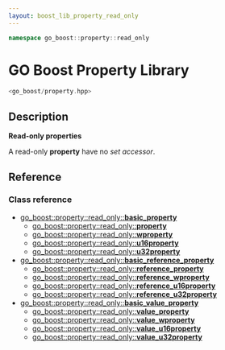 ```yaml
---
layout: boost_lib_property_read_only
---
```


```c++
namespace go_boost::property::read_only
```

# GO Boost Property Library

```c++
<go_boost/property.hpp>
```

## Description

**Read-only properties**

A read-only **property** have no *set accessor*.

## Reference

### Class reference

* [go_boost\::property\::read_only\::**basic_property**](./class_template_read_only_basic_property.html)
  * [go_boost\::property\::read_only\::**property**](./class_template_read_only_basic_property.html)
  * [go_boost\::property\::read_only\::**wproperty**](./class_template_read_only_basic_property.html)
  * [go_boost\::property\::read_only\::**u16property**](./class_template_read_only_basic_property.html)
  * [go_boost\::property\::read_only\::**u32property**](./class_template_read_only_basic_property.html)
* [go_boost\::property\::read_only\::**basic_reference_property**](./class_template_read_only_basic_reference_property.html)
  * [go_boost\::property\::read_only\::**reference_property**](./class_template_read_only_basic_reference_property.html)
  * [go_boost\::property\::read_only\::**reference_wproperty**](./class_template_read_only_basic_reference_property.html)
  * [go_boost\::property\::read_only\::**reference_u16property**](./class_template_read_only_basic_reference_property.html)
  * [go_boost\::property\::read_only\::**reference_u32property**](./class_template_read_only_basic_reference_property.html)
* [go_boost\::property\::read_only\::**basic_value_property**](./class_template_read_only_basic_value_property.html)
  * [go_boost\::property\::read_only\::**value_property**](./class_template_read_only_basic_value_property.html)
  * [go_boost\::property\::read_only\::**value_wproperty**](./class_template_read_only_basic_value_property.html)
  * [go_boost\::property\::read_only\::**value_u16property**](./class_template_read_only_basic_value_property.html)
  * [go_boost\::property\::read_only\::**value_u32property**](./class_template_read_only_basic_value_property.html)
